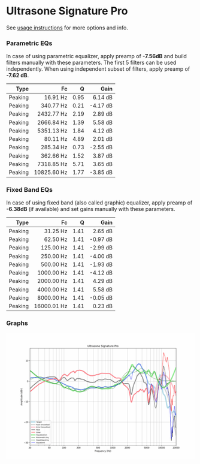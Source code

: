 # Ultrasone Signature Pro
See [usage instructions](https://github.com/jaakkopasanen/AutoEq#usage) for more options and info.

### Parametric EQs
In case of using parametric equalizer, apply preamp of **-7.56dB** and build filters manually
with these parameters. The first 5 filters can be used independently.
When using independent subset of filters, apply preamp of **-7.62 dB**.

| Type    | Fc          |    Q | Gain     |
|--------:|------------:|-----:|---------:|
| Peaking | 16.91 Hz    | 0.95 | 6.14 dB  |
| Peaking | 340.77 Hz   | 0.21 | -4.17 dB |
| Peaking | 2432.77 Hz  | 2.19 | 2.89 dB  |
| Peaking | 2666.84 Hz  | 1.39 | 5.58 dB  |
| Peaking | 5351.13 Hz  | 1.84 | 4.12 dB  |
| Peaking | 80.11 Hz    | 4.89 | 2.01 dB  |
| Peaking | 285.34 Hz   | 0.73 | -2.55 dB |
| Peaking | 362.66 Hz   | 1.52 | 3.87 dB  |
| Peaking | 7318.85 Hz  | 5.71 | 3.65 dB  |
| Peaking | 10825.60 Hz | 1.77 | -3.85 dB |

### Fixed Band EQs
In case of using fixed band (also called graphic) equalizer, apply preamp of **-6.38dB**
(if available) and set gains manually with these parameters.

| Type    | Fc          |    Q | Gain     |
|--------:|------------:|-----:|---------:|
| Peaking | 31.25 Hz    | 1.41 | 2.65 dB  |
| Peaking | 62.50 Hz    | 1.41 | -0.97 dB |
| Peaking | 125.00 Hz   | 1.41 | -2.99 dB |
| Peaking | 250.00 Hz   | 1.41 | -4.00 dB |
| Peaking | 500.00 Hz   | 1.41 | -1.93 dB |
| Peaking | 1000.00 Hz  | 1.41 | -4.12 dB |
| Peaking | 2000.00 Hz  | 1.41 | 4.29 dB  |
| Peaking | 4000.00 Hz  | 1.41 | 5.58 dB  |
| Peaking | 8000.00 Hz  | 1.41 | -0.05 dB |
| Peaking | 16000.01 Hz | 1.41 | 0.23 dB  |

### Graphs
![](./Ultrasone%20Signature%20Pro.png)